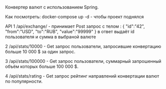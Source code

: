Конвертер валют с использованием Spring. 

Как посмотреть: 
docker-compose up -d - чтобы проект поднялся

API
1   /api/exchange/ - принимает Post запрос с телом :
    {
    "id":"42",
    "from":"USD",
    "to":"RUB",
    "value":"99999"
    }
    в ответ выдаёт id пользователя и сумма в выбраной валюте
    
2   /api/stats/10000 - Get запрос пользователи, запросившие конвертацию больше 10 000 $ за один запрос.
       
3   /api/stats/100000 - Get запрос пользователи, суммарный запрошенный объём которых больше 100 000 $.

4   /api/stats/rating - Get запрос рейтинг направлений конвертации валют по популярности.

